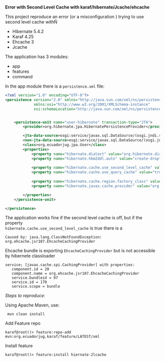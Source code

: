 **Error with Second Level Cache with karaf/hibernate/Jcache/ehcache**

This project reproduce an error (or a misconfiguration ) trying to use second level cache withÑ
 * Hibernate 5.4.2
 * Karaf 4.25 
 * Ehcache 3
 * Jcache
 
 
 
 The application has 3 modules:
 
 * app
 * features
 * command
 
 In the app module there is a `persistence.xml` file:
 
 ````xml 
 <?xml version="1.0" encoding="UTF-8"?>
 <persistence version="2.0" xmlns="http://java.sun.com/xml/ns/persistence"
              xmlns:xsi="http://www.w3.org/2001/XMLSchema-instance"
              xsi:schemaLocation="http://java.sun.com/xml/ns/persistence http://java.sun.com/xml/ns/persistence/persistence_2_0.xsd">
 
 
     <persistence-unit name="user-hibernate" transaction-type="JTA">
         <provider>org.hibernate.jpa.HibernatePersistenceProvider</provider>
 
         <jta-data-source>osgi:service/javax.sql.DataSource/(osgi.jndi.service.name=user)</jta-data-source>
         <non-jta-data-source>osgi:service/javax.sql.DataSource/(osgi.jndi.service.name=user)</non-jta-data-source>
         <class>org.ecuadorjug.jpa.User</class>
         <properties>
             <property name="hibernate.dialect" value="org.hibernate.dialect.H2Dialect"/>
             <property name="hibernate.hbm2ddl.auto" value="create-drop"/>
             
             <property name="hibernate.cache.use_second_level_cache" value="true" />
             <property name="hibernate.cache.use_query_cache" value="true" />
             
             <property name="hibernate.cache.region.factory_class" value="org.hibernate.cache.jcache.internal.JCacheRegionFactory" />
             <property name="hibernate.javax.cache.provider" value="org.ehcache.jsr107.EhcacheCachingProvider" />
 
         </properties>
     </persistence-unit>
 
 </persistence>
 ````
 
The application works fine if the second level cache is off, but if the property  
`hibernate.cache.use_second_level_cache` is true there is  a 

```
Caused by: java.lang.ClassNotFoundException: org.ehcache.jsr107.EhcacheCachingProvider
```

 
Ehcache bundle is exporting `EhcacheCachingProvider` but is not accessible by  hibernete classloader 

```
service; [javax.cache.spi.CachingProvider] with properties:
   component.id = 20
   component.name = org.ehcache.jsr107.EhcacheCachingProvider
   service.bundleid = 97
   service.id = 170
   service.scope = bundle
 ```
 
*Steps to reproduce:* 
 
Using Apache Maven, use:
 ```
  mvn clean install
 ```
 
 Add Feature repo
 ```
 karaf@root()> feature:repo-add mvn:org.ecuadorjug.karaf/feature/LATEST/xml
 ```
 
 Install feature
 
  ```
  karaf@root()> feature:install hiernate-2lcache
  ```
  
  